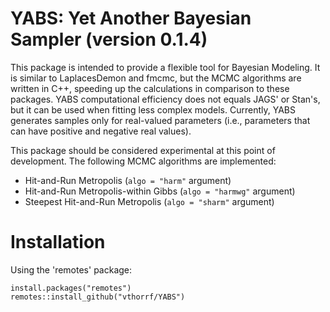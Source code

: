 YABS: Yet Another Bayesian Sampler (version 0.1.4)
=============

This package is intended to provide a flexible tool for Bayesian Modeling. It is similar to LaplacesDemon and fmcmc, but the MCMC algorithms are written in C++, speeding up the calculations in comparison to these packages. YABS computational efficiency does not equals JAGS' or Stan's, but it can be used when fitting less complex models. Currently, YABS generates samples only for real-valued parameters (i.e., parameters that can have positive and negative real values).

This package should be considered experimental at this point of development. The following MCMC algorithms are implemented:

* Hit-and-Run Metropolis (`algo = "harm"` argument)
* Hit-and-Run Metropolis-within Gibbs (`algo = "harmwg"` argument)
* Steepest Hit-and-Run Metropolis (`algo = "sharm"` argument)

# Installation #

Using the 'remotes' package:

    install.packages("remotes")
    remotes::install_github("vthorrf/YABS")
